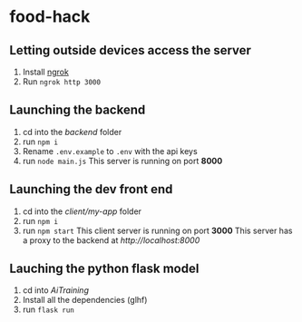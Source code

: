 # food-hack

## Letting outside devices access the server
1. Install [ngrok](https://ngrok.com/download)
2. Run `ngrok http 3000`

## Launching the backend
1. cd into the *backend* folder
2. run `npm i`
3. Rename `.env.example` to `.env` with the api keys
4. run `node main.js`
This server is running on port **8000**


## Launching the dev front end
1. cd into the *client/my-app* folder
2. run `npm i`
3. run `npm start`
This client server is running on port **3000**
This server has a proxy to the backend at _http://localhost:8000_

## Lauching the python flask model
1. cd into *AiTraining*
2. Install all the dependencies (glhf)
3. run `flask run`
